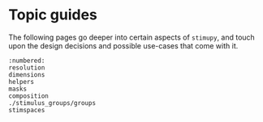 # Topic guides

The following pages go deeper into certain aspects of `stimupy`, and touch upon the design decisions and possible use-cases that come with it.


```{toctree}
:numbered:
resolution
dimensions
helpers
masks
composition
./stimulus_groups/groups
stimspaces
```